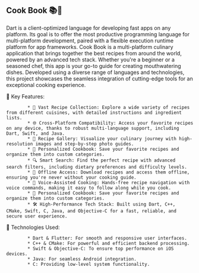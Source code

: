 ## Cook Book 📚🍳
Dart is a client-optimized language for developing fast apps on any platform. Its goal is to offer the most productive programming language for multi-platform development, 
paired with a flexible execution runtime platform for app frameworks. Cook Book is a multi-platform culinary application that brings together the best recipes from around the world, 
powered by an advanced tech stack. Whether you're a beginner or a seasoned chef, this app is your go-to guide for creating mouthwatering dishes. Developed using a diverse range of 
languages and technologies, this project showcases the seamless integration of cutting-edge tools for an exceptional cooking experience.   

🌟 Key Features: 

            * 🍲 Vast Recipe Collection: Explore a wide variety of recipes from different cuisines, with detailed instructions and ingredient lists.
            * 🌐 Cross-Platform Compatibility: Access your favorite recipes on any device, thanks to robust multi-language support, including Dart, Swift, and Java.
            * 📸 Recipe Gallery: Visualize your culinary journey with high-resolution images and step-by-step photo guides.
            * 📖 Personalized Cookbook: Save your favorite recipes and organize them into custom categories.
            * 🔍 Smart Search: Find the perfect recipe with advanced search filters, including dietary preferences and difficulty levels.
            * 📱 Offline Access: Download recipes and access them offline, ensuring you're never without your cooking guide.
            * 📢 Voice-Assisted Cooking: Hands-free recipe navigation with voice commands, making it easy to follow along while you cook.
            * 📖 Personalized Cookbook: Save your favorite recipes and organize them into custom categories.
            * 🛠️ High-Performance Tech Stack: Built using Dart, C++, CMake, Swift, C, Java, and Objective-C for a fast, reliable, and secure user experience.

🚀 Technologies Used:

            * Dart & Flutter: For smooth and responsive user interfaces.
            * C++ & CMake: For powerful and efficient backend processing.
            * Swift & Objective-C: To ensure top performance on iOS devices.
            * Java: For seamless Android integration.
            * C: Providing low-level system functionality.

           

            





